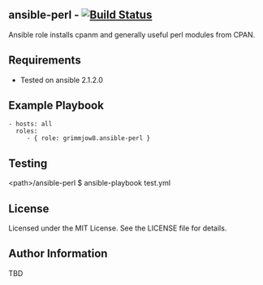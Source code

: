 ## ansible-perl - [![Build Status](https://travis-ci.org/grimmjow8/ansible-perl.png)](https://travis-ci.org/grimmjow8/ansible-perl)

Ansible role installs cpanm and generally useful perl modules from CPAN.

Requirements
------------

- Tested on ansible 2.1.2.0

Example Playbook
----------------

    - hosts: all
      roles:
         - { role: grimmjow8.ansible-perl }


Testing
-------
\<path\>/ansible-perl $ ansible-playbook test.yml 


License
-------

Licensed under the MIT License. See the LICENSE file for details.

Author Information
------------------

TBD
